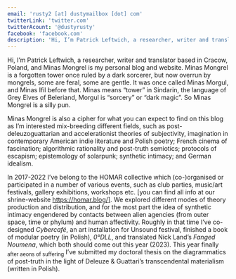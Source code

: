 ```yaml
---
email: 'rusty2 [at] dustymailbox [dot] com'
twitterLink: 'twitter.com'
twitterAcount: '@dustyrusty'
facebook: 'facebook.com'
description: 'Hi, I’m Patrick Leftwich, a researcher, writer and translator based in Cracow, Poland, and Minas Mongrel is my personal blog and website.'
---
```

Hi, I’m Patrick Leftwich, a researcher, writer and translator based in Cracow, Poland, and Minas Mongrel is my personal blog and website.
Minas Mongrel is a forgotten tower once ruled by a dark sorcerer, but now overrun by mongrels, some are feral, some are gentle. It was once called Minas Morgul, and Minas Ifil before that. Minas means “tower” in Sindarin, the language of Grey Elves of Beleriand, Morgul is “sorcery” or “dark magic”. So Minas Mongrel is a silly pun.

Minas Mongrel is also a cipher for what you can expect to find on this blog as I’m interested mix-breeding different fields, such as post-deleuzoguattarian and accelerationist theories of subjectivity, imagination in contemporary American indie literature and Polish poetry; French cinema of fascination; algorithmic rationality and post-truth semiotics; protocols of escapism; epistemology of solarpunk; synthetic intimacy; and German idealism.

In 2017-2022 I’ve belong to the HOMAR collective which (co-)organised or participated in a number of various events, such as club parties, music/art festivals, gallery exhibitions, workshops etc. [you can find all info at our shrine-website https://homar.blog/]. We explored different modes of theory production and distribution, and for the most part the idea of synthetic intimacy engendered by contacts between alien agencies (from outer space, time or phylum) and human affectivity. Roughly in that time I’ve co-designed *Cybercafé*, an art installation for Unsound festival, finished a book of modular poetry (in Polish), *0°DLL*, and translated Nick Land’s *Fanged Noumena*, which both should come out this year (2023). This year finally <sub>after aeons of suffering</sub> I’ve submitted my doctoral thesis on the diagrammatics of post-truth in the light of Deleuze & Guattari’s transcendental materialism (written in Polish).
